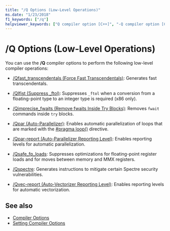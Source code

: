 ```yaml
---
title: "/Q Options (Low-Level Operations)"
ms.date: "1/23/2018"
f1_keywords: ["/q"]
helpviewer_keywords: ["Q compiler option [C++]", "-Q compiler option [C++]", "/Q compiler option [C++]"]
---
```

# /Q Options (Low-Level Operations)

You can use the **/Q** compiler options to perform the following low-level compiler operations:

- [/Qfast_transcendentals (Force Fast Transcendentals)](../../build/reference/qfast-transcendentals-force-fast-transcendentals.md): Generates fast transcendentals.

- [/QIfist (Suppress _ftol)](../../build/reference/qifist-suppress-ftol.md): Suppresses `_ftol` when a conversion from a floating-point type to an integer type is required (x86 only).

- [/Qimprecise_fwaits (Remove fwaits Inside Try Blocks)](../../build/reference/qimprecise-fwaits-remove-fwaits-inside-try-blocks.md): Removes `fwait` commands inside `try` blocks.

- [/Qpar (Auto-Parallelizer)](../../build/reference/qpar-auto-parallelizer.md): Enables automatic parallelization of loops that are marked with the [#pragma loop()](../../preprocessor/loop.md) directive.

- [/Qpar-report (Auto-Parallelizer Reporting Level)](../../build/reference/qpar-report-auto-parallelizer-reporting-level.md): Enables reporting levels for automatic parallelization.

- [/Qsafe_fp_loads](../../build/reference/qsafe-fp-loads.md): Suppresses optimizations for floating-point register loads and for moves between memory and MMX registers.

- [/Qspectre](../../build/reference/qspectre.md): Generates instructions to mitigate certain Spectre security vulnerabilities.

- [/Qvec-report (Auto-Vectorizer Reporting Level)](../../build/reference/qvec-report-auto-vectorizer-reporting-level.md): Enables reporting levels for automatic vectorization.

## See also

- [Compiler Options](../../build/reference/compiler-options.md)
- [Setting Compiler Options](../../build/reference/setting-compiler-options.md)
